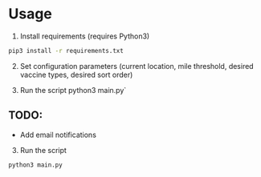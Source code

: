 # Usage

1. Install requirements (requires Python3)
```bash
pip3 install -r requirements.txt
```
2. Set configuration parameters (current location, mile threshold, desired vaccine types, desired sort order)

3. Run the script 	python3 main.py`

## TODO:

- Add email notifications

3. Run the script 
```bash
python3 main.py
```
